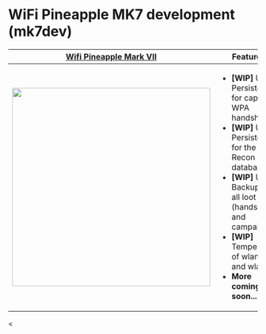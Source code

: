  # WiFi Pineapple MK7 development (mk7dev)
| [Wifi Pineapple Mark VII](https://shop.hak5.org/products/wifi-pineapple) | Features |
| ---- | ---- |
| <img src="https://drive.google.com/uc?export=view&id=1N39abHVolebXgMqnvMxkswjJgOCPxYrI" height="400" width="400"> | <ul><li><b>[WIP]</b> USB Persistence for captured WPA handshakes </li><li><b>[WIP]</b> USB Persistence for the Recon database</li><li><b>[WIP]</b> USB Backup for all loot (handshakes and campaigns)</li><li><b>[WIP]</b> Temperature of wlan1 and wlan2</li><li><b>More coming soon...</b></li></ul> |
<

